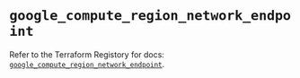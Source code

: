 # `google_compute_region_network_endpoint`

Refer to the Terraform Registory for docs: [`google_compute_region_network_endpoint`](https://registry.terraform.io/providers/hashicorp/google-beta/5.26.0/docs/resources/google_compute_region_network_endpoint).
